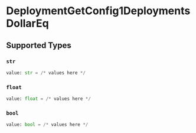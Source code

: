 # DeploymentGetConfig1DeploymentsDollarEq


## Supported Types

### `str`

```python
value: str = /* values here */
```

### `float`

```python
value: float = /* values here */
```

### `bool`

```python
value: bool = /* values here */
```

